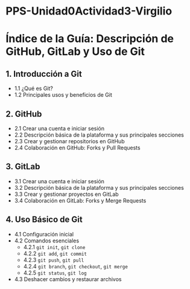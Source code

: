 # PPS-Unidad0Actividad3-Virgilio

# Índice de la Guía: Descripción de GitHub, GitLab y Uso de Git

## 1. Introducción a Git
   - 1.1 ¿Qué es Git?
   - 1.2 Principales usos y beneficios de Git

## 2. GitHub
   - 2.1 Crear una cuenta e iniciar sesión
   - 2.2 Descripción básica de la plataforma y sus principales secciones
   - 2.3 Crear y gestionar repositorios en GitHub
   - 2.4 Colaboración en GitHub: Forks y Pull Requests

## 3. GitLab
   - 3.1 Crear una cuenta e iniciar sesión
   - 3.2 Descripción básica de la plataforma y sus principales secciones
   - 3.3 Crear y gestionar proyectos en GitLab
   - 3.4 Colaboración en GitLab: Forks y Merge Requests

## 4. Uso Básico de Git
   - 4.1 Configuración inicial
   - 4.2 Comandos esenciales
       - 4.2.1 `git init`, `git clone`
       - 4.2.2 `git add`, `git commit`
       - 4.2.3 `git push`, `git pull`
       - 4.2.4 `git branch`, `git checkout`, `git merge`
       - 4.2.5 `git status`, `git log`
   - 4.3 Deshacer cambios y restaurar archivos

